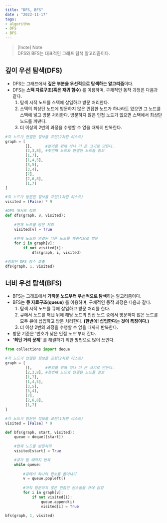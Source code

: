 ```yaml
---
title: "DFS, BFS"
date : "2022-11-17"
tags:
- algorithm 
- DFS 
- BFS 
---
```


> [!note] Note  
> DFS와 BFS는 대표적인 그래프 탐색 알고리즘이다.

## 깊이 우선 탐색(DFS)
- DFS는 그래프에서 **깊은 부분을 우선적으로 탐색하는 알고리즘**이다.
- DFS는 **스택 자료구조(혹은 재귀 함수)** 를 이용하며, 구체적인 동작 과정은 다음과 같다.
	1. 탐색 시작 노드를 스택에 삽입하고 방문 처리한다.
	2. 스택의 최상단 노드에 방문하지 않은 인접한 노드가 하나라도 있으면 그 노드를 스택에 넣고 방문 처리한다. 방문하지 않은 인접 노드가 없으면 스택에서 최상단 노드를 꺼낸다.
	3. 더 이상의 2번의 과정을 수행할 수 없을 때까지 반복한다.

```python
#각 노드가 연결된 정보를 표현(2차원 리스트)
graph = [
		 [],      #편의를 위해 하나 더 큰 크기로 만든다. 
		 [2,3,8], #첫번째 노드와 연결된 노드들 정보
		 [1,7],
		 [1,4,5],
		 [3,5],
		 [3,4],
		 [7],
		 [2,6,8],
		 [1,7]
]

#각 노드가 방문된 정보를 표현(1차원 리스트)
visited = [False] * 9

#DFS 메서드 정의
def dfs(graph, v, visited):
	
	#현재 노드를 방문 처리
	visited[v] = True
	
	#현재 노드와 연결된 다른 노드를 재귀적으로 방문
	for i in graph[v]:
		if not visited[i]:
			dfs(graph, i, visited)

#정의된 DFS 함수 호출
dfs(graph, 1, visited)
```

## 너비 우선 탐색(BFS)
- BFS는 그래프에서 **가까운 노드부터 우선적으로 탐색**하는 알고리즘이다. 
- BFS는 **큐 자료구조(queue)** 를 이용하며, 구체적인 동작 과정은 다음과 같다.
	1. 탐색 시작 노드를 큐에 삽입하고 방문 처리를 한다.
	2. 큐에서 노드를 꺼낸 뒤에 해당 노드의 인접 노드 중에서 방문하지 않은 노드를 모두 큐에 삽입하고 방문 처리한다. **(한번에! 삽입한다는 것이 특징이다.)**
	3. 더 이상 2번의 과정을 수행할 수 없을 때까지 반복한다. 
- 방문 기준은 '번호가 낮은 인접 노드'부터 간다. 
- **'최단 거리 문제'** 를 해결하기 위한 방법으로 많이 쓰인다.

```python
from collections import deque

#각 노드가 연결된 정보를 표현(2차원 리스트)
graph = [
		 [],      #편의를 위해 하나 더 큰 크기로 만든다. 
		 [2,3,8], #첫번째 노드와 연결된 노드들 정보
		 [1,7],
		 [1,4,5],
		 [3,5],
		 [3,4],
		 [7],
		 [2,6,8],
		 [1,7]
]

#각 노드가 방문된 정보를 표현(1차원 리스트)
visited = [False] * 9

def bfs(graph, start, visited):
	queue = deque([start])
	
	#현재 노드를 방문처리
	visited[start] = True

	#큐가 빌 때까지 반복
	while queue:
		
		#큐에서 하나의 원소를 뽑아내기
		v = queue.popleft()
		
		#아직 방문하지 않은 인접한 원소들을 큐에 삽입
		for i in graph[v]:
			if not visited[i]:
				queue.append(i)
				visited[i] = True

bfs(graph, 1, visited)

```